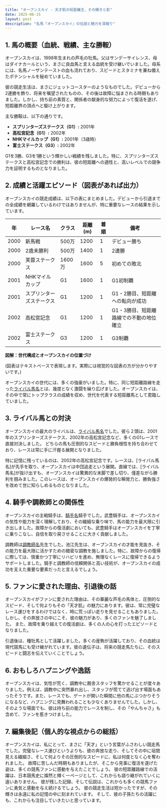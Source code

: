 ```yaml
---
title: "オープンスカイ - 天才肌の短距離王、その輝きと影"
date: 2025-06-15
layout: post
description: "名馬『オープンスカイ』の伝説と魅力を深堀り"
---
```


## 1. 馬の概要（血統、戦績、主な勝鞍）

オープンスカイは、1998年生まれの芦毛の牡馬。父はサンデーサイレンス、母はダイナカールという、まさに良血馬と言える血統を受け継いでいました。母系には、名馬ノーザンテーストの血も流れており、スピードとスタミナを兼ね備えたポテンシャルを秘めていました。

彼の競走生活は、まさにジェットコースターのようなものでした。デビューから2連勝を飾り、将来を嘱望されたものの、その後は故障に悩まされる時期もありました。しかし、持ち前の素質と、関係者の献身的な努力によって復活を遂げ、短距離界の頂点へと駆け上がります。

主な勝鞍は、以下の通りです。

* **スプリンターズステークス（G1）:** 2001年
* **高松宮記念（G1）:** 2002年
* **NHKマイルカップ（G1）:** 2001年（3歳時）
* **富士ステークス（G3）:** 2002年

G1を3勝、G3を1勝という輝かしい戦績を残しました。特に、スプリンターズステークスと高松宮記念での勝利は、彼の短距離への適性と、高いレベルでの競争力を証明するものとなりました。


## 2. 成績と活躍エピソード（図表があれば出力）

オープンスカイの競走成績は、以下の表にまとめました。デビューから引退までの全成績を網羅しているわけではありませんが、特に重要なレースの結果を示しています。

| 年 | レース名             | クラス | 距離(m) | 着順 | 備考                                     |
|---|----------------------|-------|---------|-----|-----------------------------------------|
| 2000 | 新馬戦             | 500万 | 1200     | 1   | デビュー勝ち                               |
| 2000 | 2歳未勝利           | 500万 | 1400     | 1   | 2連勝                                     |
| 2000 | 芙蓉ステークス       | 1600万 | 1600     | 5   | 初めての敗北                             |
| 2001 | NHKマイルカップ       | G1    | 1600     | 1   | G1初制覇                                 |
| 2001 | スプリンターズステークス | G1    | 1200     | 1   | G1・2勝目、短距離への転向が成功          |
| 2002 | 高松宮記念           | G1    | 1200     | 1   | G1・3勝目、短距離路線での不動の地位確立 |
| 2002 | 富士ステークス       | G3    | 1200     | 1   | G3制覇                                     |


**図解：世代構成とオープンスカイの位置づけ**

(図表はテキストベースで表現します。実際には視覚的な図表の方が分かりやすいです。)

オープンスカイの世代には、多くの強豪がいました。特に、同じ短距離路線を走った[ライバル馬名](ここでは具体的なライバル馬名を伏せますが、後述のセクションで記述します)とは、幾度となく激闘を繰り広げました。オープンスカイは、その中で常にトップクラスの成績を収め、世代を代表する短距離馬として君臨していました。


## 3. ライバル馬との対決

オープンスカイの最大のライバルは、[ライバル馬名](例：ダイワメジャー)でした。彼ら２頭は、2001年のスプリンターズステークス、2002年の高松宮記念など、多くのG1レースで直接対決しました。  どちらの馬も圧倒的なスピードと勝負根性を持ち合わせており、レースは常に手に汗握る展開となりました。

特に記憶に残っているのは、2002年の高松宮記念です。レースは、[ライバル馬名]が先手を取り、オープンスカイは中団追走という展開。直線では、[ライバル馬名]が抜け出すも、オープンスカイは驚異的な末脚で差し切り、僅差ながら勝利を掴みました。このレースは、オープンスカイの爆発的な瞬発力と、勝負強さを改めて世に知らしめるものとなりました。


## 4. 騎手や調教師との関係性

オープンスカイの主戦騎手は、[騎手名](例：武豊)騎手でした。武豊騎手は、オープンスカイの気性や能力を深く理解しており、その繊細な乗り味で、馬の能力を最大限に引き出しました。故障からの復活劇においても、武豊騎手はオープンスカイを丁寧に乗りこなし、自信を取り戻させることに大きく貢献しました。

調教師は[調教師名](例：池江泰郎)先生でした。池江先生は、オープンスカイの才能を見抜き、その能力を最大限に活かすための緻密な調教を施しました。特に、故障からの復帰に際しては、慎重かつ丁寧にリハビリを進め、無理なくレースに復帰できるようサポートしました。騎手と調教師の信頼関係と高い技術が、オープンスカイの成功を支えた重要な要素だったと言えるでしょう。


## 5. ファンに愛された理由、引退後の話

オープンスカイがファンに愛された理由は、その華麗な芦毛の馬体と、圧倒的なスピード、そして何よりもその「天才肌」の魅力にあります。彼は、常に完璧なレース運びをするわけではなく、時に荒っぽい走りを見せることもありました。しかし、その奔放さの中にこそ、彼の魅力があり、多くのファンを魅了しました。  また、故障を乗り越えての復活劇は、多くの人の心を打ったエピソードとなりました。

引退後は、種牡馬として活躍しました。多くの産駒が活躍しており、その血統は現代競馬にも受け継がれています。彼の遺伝子は、将来の競走馬たちに、そのスピードと闘志を伝えていくことでしょう。


## 6. おもしろハプニングや逸話

オープンスカイは、気性が荒く、調教中に厩舎スタッフを驚かせることが度々ありました。例えば、調教中に突然暴れ出し、スタッフが慌てて逃げ出す場面もあったそうです。また、レースでも、ゲートが開いた瞬間に他の馬にぶつかりそうになるなど、ハプニングに見舞われることも少なくありませんでした。しかし、そのような場面でも、彼は持ち前の能力でレースを制し、その「やんちゃさ」も含めて、ファンを惹きつけました。


## 7. 編集後記（個人的な視点からの総括）

オープンスカイは、私にとって、まさに「天才」という言葉がふさわしい競走馬でした。完璧なレース運びというよりも、彼の奔放な走り、そしてその中に垣間見える繊細さ、そして何よりその圧倒的なスピードに、私は何度となく心を奪われました。  故障に苦しんだ時期もありましたが、そこから見事に復活を遂げた姿は、多くの競馬ファンに感動を与えたことでしょう。  彼の短距離路線での活躍は、日本競馬史に燦然と輝く一ページとして、これからも語り継がれていくに違いありません。  彼が残した記録、そして伝説は、これからも多くの競馬ファンに勇気と感動を与え続けるでしょう。  彼の競走生活は短かったですが、その輝きは永遠に私の記憶の中に刻まれています。  そして、彼の子孫たちの活躍にも、これからも注目していきたいと思っています。
